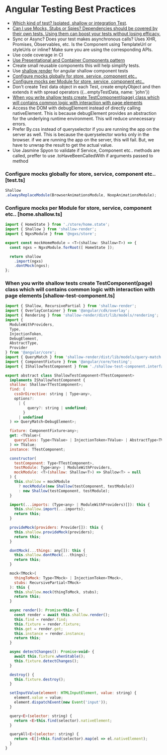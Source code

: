 # Angular Testing Best Practices
* [Which kind of test? Isolated, shallow or integration Test](https://www.freecodecamp.org/news/the-front-end-test-pyramid-rethink-your-testing-3b343c2bca51/).
* [Can I use Mocks, Stubs or Spies? Dependencies should be covered by their own tests. Using them can boost your tests without losing efficacy.](https://blog.pragmatists.com/test-doubles-fakes-mocks-and-stubs-1a7491dfa3da)
* Sync or Async? Does your test makes asynchronous calls? Uses XHR, Promises, Observables, etc. Is the Component using TemplateUrl or styleUrls or inline? Make sure you are using the corresponding APIs.
* Use code coverage in CI
* [Use Presentational and Container Components pattern](https://medium.com/@dan_abramov/smart-and-dumb-components-7ca2f9a7c7d0)
* Create small reusable components this will help simplify tests.
* Use [shallow render](https://getsaf.github.io/shallow-render/#why-not-just-use-testbed) for angular shallow component tests 
* [Configure mocks globally for store, service, component etc..](https://github.com/khdevnet/angular-tests/blob/master/src/test.ts)
* [Configure mocks per Module for store, service, component etc..](https://github.com/khdevnet/angular-tests/blob/master/src/app/pages/home/home.shallow.ts)
* Don't create Test data object in each Test, create emptyObject and then extends it with spread operators ({...emptyTestData, name: 'john'})
* [When you write shallow tests create TestComponent(page) class which will contains common logic with interaction with page elements](https://github.com/khdevnet/angular-tests/blob/master/src/app/core/test/shallow-test-component.ts)
* Access the DOM with debugElement instead of directly calling nativeElement. This is because debugElement provides an abstraction for the underlying runtime environment. This will reduce unnecessary errors.
* Prefer By.css instead of queryselector if you are running the app on the server as well. This is because the queryselector works only in the browser. if we are running the app on the server, this will fail. But, we have to unwrap the result to get the actual value.
* Use Jasmine Spyon to validate if Service, Component etc.. methods are called, preffer to use .toHaveBeenCalledWith if arguments passed to method

### Configure mocks globally for store, service, component etc.. [test.ts]
```js
Shallow
.alwaysReplaceModule(BrowserAnimationsModule, NoopAnimationsModule);
```

###  Configure mocks per Module for store, service, component etc.. [home.shallow.ts]
```js
import { HomeState } from './store/home.state';
import { Shallow } from 'shallow-render';
import { NgxsModule } from '@ngxs/store';

export const mockHomeModule = <T>(shallow: Shallow<T>) => {
  const ngxs = NgxsModule.forRoot([ HomeState ]);

  return shallow
    .import(ngxs)
    .dontMock(ngxs);
};
```

### When you write shallow tests create TestComponent(page) class which will contains common logic with interaction with page elements [shallow-test-component.ts]
```js
import { Shallow, RecursivePartial } from 'shallow-render';
import { OverlayContainer } from '@angular/cdk/overlay';
import { Rendering } from 'shallow-render/dist/lib/models/rendering';
import {
  ModuleWithProviders,
  Type,
  InjectionToken,
  DebugElement,
  AbstractType,
  Provider
} from '@angular/core';
import { QueryMatch } from 'shallow-render/dist/lib/models/query-match';
import { ComponentFixture } from '@angular/core/testing';
import { IShallowTestComponent } from './shallow-test-component.interface';

export abstract class ShallowTestComponent<TTestComponent>
  implements IShallowTestComponent {
  shallow: Shallow<TTestComponent>;
  find: (
    cssOrDirective: string | Type<any>,
    options?:
      | {
          query?: string | undefined;
        }
      | undefined
  ) => QueryMatch<DebugElement>;

  fixture: ComponentFixture<any>;
  get: <TValue>(
    queryClass: Type<TValue> | InjectionToken<TValue> | AbstractType<TValue>
  ) => TValue;
  instance: TTestComponent;

  constructor(
    testComponent: Type<TTestComponent>,
    testModule: Type<any> | ModuleWithProviders,
    mockModule: <T>(shallow: Shallow<T>) => Shallow<T> = null
  ) {
    this.shallow = mockModule
      ? mockModule(new Shallow(testComponent, testModule))
      : new Shallow(testComponent, testModule);
  }

  import(...imports: (Type<any> | ModuleWithProviders)[]): this {
    this.shallow.import(...imports);
    return this;
  }

  provideMock(providers: Provider[]): this {
    this.shallow.provideMock(providers);
    return this;
  }

  dontMock(...things: any[]): this {
    this.shallow.dontMock(...things);
    return this;
  }

  mock<TMock>(
    thingToMock: Type<TMock> | InjectionToken<TMock>,
    stubs: RecursivePartial<TMock>
  ): this {
    this.shallow.mock(thingToMock, stubs);
    return this;
  }

  async render(): Promise<this> {
    const render = await this.shallow.render();
    this.find = render.find;
    this.fixture = render.fixture;
    this.get = render.get;
    this.instance = render.instance;
    return this;
  }

  async detectChanges(): Promise<void> {
    await this.fixture.whenStable();
    this.fixture.detectChanges();
  }

  destroy() {
    this.fixture.destroy();
  }

  setInputValue(element: HTMLInputElement, value: string) {
    element.value = value;
    element.dispatchEvent(new Event('input'));
  }  

  query<E>(selector: string) {
    return <E>this.find(selector).nativeElement;
  }

  queryAll<E>(selector: string) {
    return <E[]>this.find(selector).map(el => el.nativeElement);
  }
}
```

